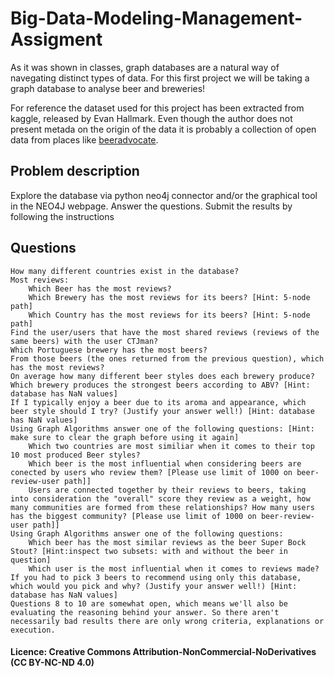 # Big-Data-Modeling-Management-Assigment

As it was shown in classes, graph databases are a natural way of navegating distinct types of data. For this first project we will be taking a graph database to analyse beer and breweries!

For reference the dataset used for this project has been extracted from kaggle, released by Evan Hallmark. Even though the author does not present metada on the origin of the data it is probably a collection of open data from places like [beeradvocate](https://www.beeradvocate.com/).

## Problem description

Explore the database via python neo4j connector and/or the graphical tool in the NEO4J webpage. Answer the questions. Submit the results by following the instructions

## Questions

    How many different countries exist in the database?
    Most reviews:
        Which Beer has the most reviews?
        Which Brewery has the most reviews for its beers? [Hint: 5-node path]
        Which Country has the most reviews for its beers? [Hint: 5-node path]
    Find the user/users that have the most shared reviews (reviews of the same beers) with the user CTJman?
    Which Portuguese brewery has the most beers?
    From those beers (the ones returned from the previous question), which has the most reviews?
    On average how many different beer styles does each brewery produce?
    Which brewery produces the strongest beers according to ABV? [Hint: database has NaN values]
    If I typically enjoy a beer due to its aroma and appearance, which beer style should I try? (Justify your answer well!) [Hint: database has NaN values]
    Using Graph Algorithms answer one of the following questions: [Hint: make sure to clear the graph before using it again]
        Which two countries are most similiar when it comes to their top 10 most produced Beer styles?
        Which beer is the most influential when considering beers are conected by users who review them? [Please use limit of 1000 on beer-review-user path]]
        Users are connected together by their reviews to beers, taking into consideration the "overall" score they review as a weight, how many communities are formed from these relationships? How many users has the biggest community? [Please use limit of 1000 on beer-review-user path]]
    Using Graph Algorithms answer one of the following questions:
        Which beer has the most similar reviews as the beer Super Bock Stout? [Hint:inspect two subsets: with and without the beer in question]
        Which user is the most influential when it comes to reviews made?
    If you had to pick 3 beers to recommend using only this database, which would you pick and why? (Justify your answer well!) [Hint: database has NaN values]
    Questions 8 to 10 are somewhat open, which means we'll also be evaluating the reasoning behind your answer. So there aren't necessarily bad results there are only wrong criteria, explanations or execution. 

#### Licence: Creative Commons Attribution-NonCommercial-NoDerivatives (CC BY-NC-ND 4.0)
